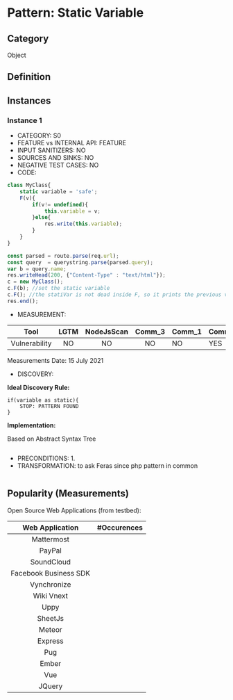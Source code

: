 # Pattern: Static Variable

## Category

Object

## Definition

## Instances

### Instance 1

- CATEGORY: S0
- FEATURE vs INTERNAL API: FEATURE
- INPUT SANITIZERS: NO 
- SOURCES AND SINKS: NO
- NEGATIVE TEST CASES: NO
- CODE:

```javascript
class MyClass{
    static variable = 'safe';
    F(v){
        if(v!= undefined){
            this.variable = v;
        }else{
            res.write(this.variable);
        }
    }    
}

const parsed = route.parse(req.url);
const query  = querystring.parse(parsed.query);
var b = query.name;
res.writeHead(200, {"Content-Type" : "text/html"});
c = new MyClass();
c.F(b); //set the static variable
c.F(); //the statiVar is not dead inside F, so it prints the previous value
res.end();
```

- MEASUREMENT:

|     Tool      | LGTM | NodeJsScan | Comm_3 | Comm_1 | Comm_2 | Vulnerable |
| :-----------: | :--: | :--------: | :------: | ------- | --------- | ---------- |
| Vulnerability | NO   |     NO     |    NO   | NO      | YES        |  YES      |
Measurements Date: 15 July 2021

- DISCOVERY:



**Ideal Discovery Rule:**

```
if(variable as static){
	STOP: PATTERN FOUND
}
```

**Implementation:**

Based on Abstract Syntax Tree

```
```



- PRECONDITIONS:
   1.
- TRANSFORMATION:
to ask Feras since php pattern in common
```javascript
```
## Popularity (Measurements)

Open Source Web Applications (from testbed):

|    Web Application    | #Occurences |
| :-------------------: | :---------: |
|      Mattermost       |             |
|        PayPal         |             |
|      SoundCloud       |             |
| Facebook Business SDK |             |
|      Vynchronize      |             |
|      Wiki Vnext       |             |
|         Uppy          |             |
|        SheetJs        |             |
|        Meteor         |             |
|        Express        |             |
|          Pug          |             |
|         Ember         |             |
|          Vue          |             |
|        JQuery         |             |

